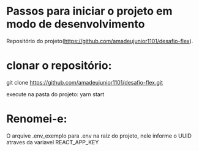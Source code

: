 # Passos para iniciar o projeto em modo de desenvolvimento

Repositório do projeto(https://github.com/amadeujunior1101/desafio-flex).

# clonar o repositório: 
git clone https://github.com/amadeujunior1101/desafio-flex.git

execute na pasta do projeto: yarn start

# Renomei-e:
O arquive .env_exemplo para .env na raíz do projeto, nele informe o UUID atraves da variavel REACT_APP_KEY

